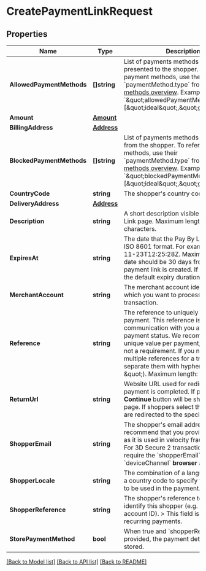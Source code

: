 # CreatePaymentLinkRequest

## Properties

Name | Type | Description | Notes
------------ | ------------- | ------------- | -------------
**AllowedPaymentMethods** | **[]string** | List of payments methods to be presented to the shopper. To refer to payment methods, use their &#x60;paymentMethod.type&#x60; from [Payment methods overview](https://docs.adyen.com/payment-methods).  Example: &#x60;\&quot;allowedPaymentMethods\&quot;:[\&quot;ideal\&quot;,\&quot;giropay\&quot;]&#x60; | [optional] 
**Amount** | [**Amount**](Amount.md) |  | 
**BillingAddress** | [**Address**](Address.md) |  | [optional] 
**BlockedPaymentMethods** | **[]string** | List of payments methods to be hidden from the shopper. To refer to payment methods, use their &#x60;paymentMethod.type&#x60; from [Payment methods overview](https://docs.adyen.com/payment-methods).  Example: &#x60;\&quot;blockedPaymentMethods\&quot;:[\&quot;ideal\&quot;,\&quot;giropay\&quot;]&#x60; | [optional] 
**CountryCode** | **string** | The shopper&#39;s country code. | 
**DeliveryAddress** | [**Address**](Address.md) |  | [optional] 
**Description** | **string** | A short description visible on the Pay By Link page. Maximum length: 280 characters. | [optional] 
**ExpiresAt** | **string** | The date that the Pay By Link expires, in ISO 8601 format. For example, 2019-11-23T12:25:28Z. Maximum expiry date should be 30 days from when the payment link is created. If not provided, the default expiry duration is 24 hours. | [optional] 
**MerchantAccount** | **string** | The merchant account identifier, with which you want to process the transaction. | 
**Reference** | **string** | The reference to uniquely identify a payment. This reference is used in all communication with you about the payment status. We recommend using a unique value per payment; however, it is not a requirement. If you need to provide multiple references for a transaction, separate them with hyphens (\&quot;-\&quot;). Maximum length: 80 characters. | 
**ReturnUrl** | **string** | Website URL used for redirection after payment is completed. If provided, a **Continue** button will be shown on the page. If shoppers select the button, they are redirected to the specified URL. | [optional] 
**ShopperEmail** | **string** | The shopper&#39;s email address. We recommend that you provide this data, as it is used in velocity fraud checks. &gt; For 3D Secure 2 transactions, schemes require the &#x60;shopperEmail&#x60; for both &#x60;deviceChannel&#x60; **browser** and **app**. | [optional] 
**ShopperLocale** | **string** | The combination of a language code and a country code to specify the language to be used in the payment. | [optional] 
**ShopperReference** | **string** | The shopper&#39;s reference to uniquely identify this shopper (e.g. user ID or account ID). &gt; This field is required for recurring payments. | [optional] 
**StorePaymentMethod** | **bool** | When true and &#x60;shopperReference&#x60; is provided, the payment details will be stored. | [optional] 

[[Back to Model list]](../README.md#documentation-for-models) [[Back to API list]](../README.md#documentation-for-api-endpoints) [[Back to README]](../README.md)


